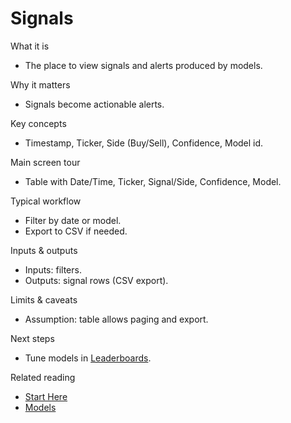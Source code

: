 # Signals

What it is
- The place to view signals and alerts produced by models.

Why it matters
- Signals become actionable alerts.

Key concepts
- Timestamp, Ticker, Side (Buy/Sell), Confidence, Model id.

Main screen tour
- Table with Date/Time, Ticker, Signal/Side, Confidence, Model.

Typical workflow
- Filter by date or model.
- Export to CSV if needed.

Inputs & outputs
- Inputs: filters.
- Outputs: signal rows (CSV export).

Limits & caveats
- Assumption: table allows paging and export.

Next steps
- Tune models in [Leaderboards](./performance-leaderboards.md).

Related reading
- [Start Here](../START_HERE.md)
- [Models](./models.md)

